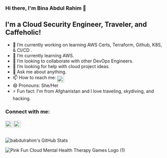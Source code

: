 ###  Hi there, I'm Bina Abdul Rahim 👋 

## I'm a Cloud Security Engineer, Traveler, and Caffeholic!
- 🔭 I’m currently working on learning AWS Certs, Terraform, Github, K8S, & CI/CD .
- 🌱 I’m currently learning AWS.
- 👯 I’m looking to collaborate with other DevOps Engineers. 
- 🤔 I’m looking for help with cloud project ideas.
- 💬 Ask me about anything.
- 📫 How to reach me: [<img align="middle" alt="binaabdulrahim | LinkedIn" width="22px" src="https://cdn.jsdelivr.net/npm/simple-icons@v3/icons/linkedin.svg" />][linkedin]
- 😄 Pronouns: She/Her
- ⚡ Fun fact: I'm from Afghanistan and I love traveling, skydiving, and hacking. 

### Connect with me:

[<img align="middle" alt="binaabdulrahim | Twitter" width="22px" src="https://cdn.jsdelivr.net/npm/simple-icons@v3/icons/twitter.svg" />][twitter]
[<img align="middle" alt="binaabdulrahim | LinkedIn" width="22px" src="https://cdn.jsdelivr.net/npm/simple-icons@v3/icons/linkedin.svg" />][linkedin]

<br />

  <img align="middle" alt="babdulrahim's GitHub Stats" src="https://github-readme-stats.vercel.app/api?username=binaabdulrahim&show_icons=true&hide_border=true"/>

</details>

[twitter]: hhttps://twitter.com/binaabdulrahim
[linkedin]: https://www.linkedin.com/in/binaabdulrahim/

![Pink Fun Cloud Mental Health Therapy Games Logo (1)](https://user-images.githubusercontent.com/41940176/147340937-89bd90d7-5096-40fe-943b-7bdc8551930a.gif)
